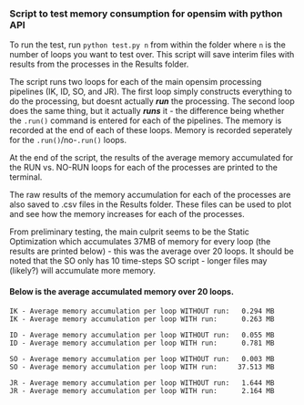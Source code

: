 ### Script to test memory consumption for opensim with python API

To run the test, run `python test.py n` from within the folder where `n` is the number of loops you 
want to test over. This script will save interim files with results from the processes in the Results 
folder.  <br>

The script runs two loops for each of the main opensim processing pipelines (IK, ID, SO, and JR). The
first loop simply constructs everything to do the processing, but doesnt actually <i><b>run</b></i> the 
processing. The second loop does the same thing, but it actually <i><b>runs</b></i> it - the difference
being whether the `.run()` command is entered for each of the pipelines. The memory is recorded at the 
end of each of these loops. Memory is recorded seperately for the `.run()`/no-`.run()` loops. <br>

At the end of the script, the results of the average memory accumulated for the RUN vs. NO-RUN loops for 
each of the processes are printed to the terminal. <br>

The raw results of the memory accumulation for each of the processes are also saved to .csv files in the
Results folder. These files can be used to plot and see how the memory increases for each of the processes. <br>

From preliminary testing, the main culprit seems to be the Static Optimization which accumulates 37MB of 
memory for every loop (the results are printed below) - this was the average over 20 loops. It should be
noted that the SO only has 10 time-steps SO script - longer files may (likely?) will accumulate more
memory. <br>

#### Below is the average accumulated memory over 20 loops. 

```
IK - Average memory accumulation per loop WITHOUT run:   0.294 MB
IK - Average memory accumulation per loop WITH run:      0.263 MB

ID - Average memory accumulation per loop WITHOUT run:   0.055 MB
ID - Average memory accumulation per loop WITH run:      0.781 MB

SO - Average memory accumulation per loop WITHOUT run:   0.003 MB
SO - Average memory accumulation per loop WITH run:     37.513 MB

JR - Average memory accumulation per loop WITHOUT run:   1.644 MB
JR - Average memory accumulation per loop WITH run:      2.164 MB
```